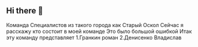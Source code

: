 ## Hi there 👋
Команда Специалистов из такого города как Старый Оскол
Сейчас я расскажу кто состоит в моей команде
Это было большой ошибкой
Итак эту команду представляет
1.Гранкин роман
2.Денисенко Владислав
<!--

**Here are some ideas to get you started:**

🙋‍♀️ A short introduction - what is your organization all about?
🌈 Contribution guidelines - how can the community get involved?
👩‍💻 Useful resources - where can the community find your docs? Is there anything else the community should know?
🍿 Fun facts - what does your team eat for breakfast?
🧙 Remember, you can do mighty things with the power of [Markdown](https://docs.github.com/github/writing-on-github/getting-started-with-writing-and-formatting-on-github/basic-writing-and-formatting-syntax)
-->
